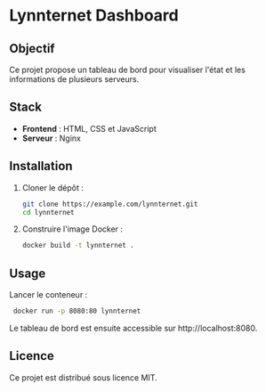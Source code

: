 # Lynnternet Dashboard

## Objectif
Ce projet propose un tableau de bord pour visualiser l'état et les informations de plusieurs serveurs.

## Stack
- **Frontend** : HTML, CSS et JavaScript
- **Serveur** : Nginx

## Installation
1. Cloner le dépôt :
   ```bash
   git clone https://example.com/lynnternet.git
   cd lynnternet
   ```
2. Construire l'image Docker :
   ```bash
   docker build -t lynnternet .
   ```

## Usage
Lancer le conteneur :
```bash
 docker run -p 8080:80 lynnternet
```
Le tableau de bord est ensuite accessible sur http://localhost:8080.

## Licence
Ce projet est distribué sous licence MIT.
